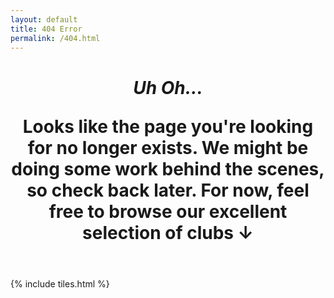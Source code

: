 ```yaml
---
layout: default
title: 404 Error
permalink: /404.html
---
```


<header>
  <h1><i>Uh Oh...</i><br />
  <p>Looks like the page you're looking for no longer exists. We might be doing some work behind the scenes, so check back later. For now, feel free to browse our excellent selection of clubs ↓</p>
</header>

{% include tiles.html %}
